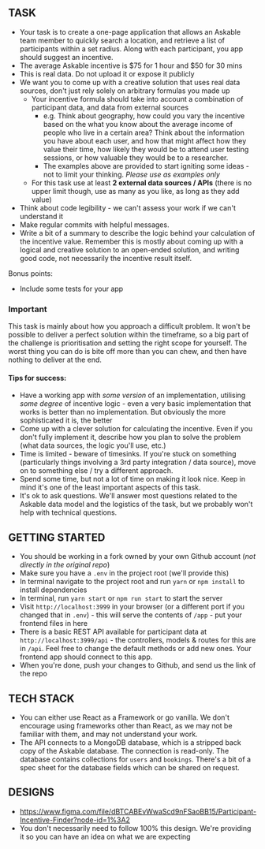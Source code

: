 ## TASK

- Your task is to create a one-page application that allows an Askable team member to quickly search a location, and retrieve a list of participants within a set radius. Along with each participant, you app should suggest an incentive.
- The average Askable incentive is $75 for 1 hour and $50 for 30 mins
- This is real data. Do not upload it or expose it publicly
- We want you to come up with a creative solution that uses real data sources, don't just rely solely on arbitrary formulas you made up
  - Your incentive formula should take into account a combination of participant data, and data from external sources
    - e.g. Think about geography, how could you vary the incentive based on the what you know about the average income of people who live in a certain area? Think about the information you have about each user, and how that might affect how they value their time, how likely they would be to attend user testing sessions, or how valuable they would be to a researcher.
    - The examples above are provided to start igniting some ideas - not to limit your thinking. _Please use as examples only_
  - For this task use at least **2 external data sources / APIs** (there is no upper limit though, use as many as you like, as long as they add value)
- Think about code legibility - we can't assess your work if we can't understand it
- Make regular commits with helpful messages.
- Write a bit of a summary to describe the logic behind your calculation of the incentive value. Remember this is mostly about coming up with a logical and creative solution to an open-ended solution, and writing good code, not necessarily the incentive result itself.

Bonus points:
- Include some tests for your app

### Important

This task is mainly about how you approach a difficult problem. It won't be possible to deliver a perfect solution within the timeframe, so a big part of the challenge is prioritisation and setting the right scope for yourself. The worst thing you can do is bite off more than you can chew, and then have nothing to deliver at the end.

#### Tips for success:

- Have a working app with _some version_ of an implementation, utilising _some degree_ of incentive logic - even a very basic implementation that works is better than no implementation. But obviously the more sophisticated it is, the better
- Come up with a clever solution for calculating the incentive. Even if you don't fully implement it, describe how you plan to solve the problem (what data sources, the logic you'll use, etc.)
- Time is limited - beware of timesinks. If you're stuck on something (particularly things involving a 3rd party integration / data source), move on to something else / try a different approach.
- Spend some time, but not a lot of time on making it look nice. Keep in mind it's one of the least important aspects of this task.
- It's ok to ask questions. We'll answer most questions related to the Askable data model and the logistics of the task, but we probably won't help with technical questions.


## GETTING STARTED

- You should be working in a fork owned by your own Github account (*not directly in the original repo*)
- Make sure you have a `.env` in the project root (we'll provide this)
- In terminal navigate to the project root and run `yarn` or `npm install` to install dependencies
- In terminal, run `yarn start` or `npm run start` to start the server
- Visit `http://localhost:3999` in your browser (or a different port if you changed that in `.env`) - this will serve the contents of `/app` - put your frontend files in here
- There is a basic REST API available for participant data at `http://localhost:3999/api` - the controllers, models & routes for this are in `/api`. Feel free to change the default methods or add new ones. Your frontend app should connect to this app.
- When you're done, push your changes to Github, and send us the link of the repo

## TECH STACK

- You can either use React as a Framework or go vanilla. We don't encourage using frameworks other than React, as we may not be familiar with them, and may not understand your work.
- The API connects to a MongoDB database, which is a stripped back copy of the Askable database. The connection is read-only. The database contains collections for `users` and `bookings`. There's a bit of a spec sheet for the database fields which can be shared on request.


## DESIGNS

- https://www.figma.com/file/dBTCABEvWwaScd9nFSaoBB15/Participant-Incentive-Finder?node-id=1%3A2
- You don't necessarily need to follow 100% this design. We're providing it so you can have an idea on what we are expecting
